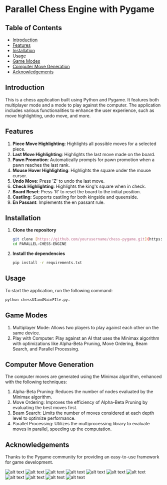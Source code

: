 # Parallel Chess Engine with Pygame

## Table of Contents
- [Introduction](#introduction)
- [Features](#features)
- [Installation](#installation)
- [Usage](#usage)
- [Game Modes](#game-modes)
- [Computer Move Generation](#computer-move-generation)
- [Acknowledgements](#acknowledgements)

## Introduction
This is a chess application built using Python and Pygame. It features both multiplayer mode and a mode to play against the computer. The application includes various functionalities to enhance the user experience, such as move highlighting, undo move, and more.

## Features
1. **Piece Move Highlighting**: Highlights all possible moves for a selected piece.
2. **Last Move Highlighting**: Highlights the last move made on the board.
3. **Pawn Promotion**: Automatically prompts for pawn promotion when a pawn reaches the last rank.
4. **Mouse Hover Highlighting**: Highlights the square under the mouse cursor.
5. **Undo Move**: Press 'Z' to undo the last move.
6. **Check Highlighting**: Highlights the king's square when in check.
7. **Board Reset**: Press 'R' to reset the board to the initial position.
8. **Castling**: Supports castling for both kingside and queenside.
9. **En Passant**: Implements the en passant rule.

## Installation
1. **Clone the repository**
    ```sh
    git clone [https://github.com/yourusername/chess-pygame.git](https://github.com/ayushg212/PARALLEL-CHESS-ENGINE.git)
    cd PARALLEL-CHESS-ENGINE
    ```
2. **Install the dependencies**
    ```sh
    pip install -r requirements.txt
    ```

## Usage
To start the application, run the following command:
```sh
python chessUIandMainFIle.py.
```
## Game Modes
1. Multiplayer Mode: Allows two players to play against each other on the same device.
2. Play with Computer: Play against an AI that uses the Minimax algorithm with optimizations like Alpha-Beta Pruning, Move Ordering, Beam Search, and Parallel Processing.

## Computer Move Generation
The computer moves are generated using the Minimax algorithm, enhanced with the following techniques:

1. Alpha-Beta Pruning: Reduces the number of nodes evaluated by the Minimax algorithm.
2. Move Ordering: Improves the efficiency of Alpha-Beta Pruning by evaluating the best moves first.
3. Beam Search: Limits the number of moves considered at each depth level to optimize performance.
4. Parallel Processing: Utilizes the multiprocessing library to evaluate moves in parallel, speeding up the computation.
   
## Acknowledgements
Thanks to the Pygame community for providing an easy-to-use framework for game development.

![alt text](https://github.com/ayushg212/PARALLEL-CHESS-ENGINE/blob/main/Screenshots/image.png)
![alt text](https://github.com/ayushg212/PARALLEL-CHESS-ENGINE/blob/main/Screenshots/image-1.png)
![alt text](https://github.com/ayushg212/PARALLEL-CHESS-ENGINE/blob/main/Screenshots/image-2.png)
![alt text](https://github.com/ayushg212/PARALLEL-CHESS-ENGINE/blob/main/Screenshots/image-3.png)
![alt text](https://github.com/ayushg212/PARALLEL-CHESS-ENGINE/blob/main/Screenshots/image-4.png)
![alt text](https://github.com/ayushg212/PARALLEL-CHESS-ENGINE/blob/main/Screenshots/image-5.png)
![alt text](https://github.com/ayushg212/PARALLEL-CHESS-ENGINE/blob/main/Screenshots/image-6.png)
![alt text](https://github.com/ayushg212/PARALLEL-CHESS-ENGINE/blob/main/Screenshots/image-7.png)
![alt text](https://github.com/ayushg212/PARALLEL-CHESS-ENGINE/blob/main/Screenshots/image-8.png)
![alt text](https://github.com/ayushg212/PARALLEL-CHESS-ENGINE/blob/main/Screenshots/image-9.png)
![alt text](https://github.com/ayushg212/PARALLEL-CHESS-ENGINE/blob/main/Screenshots/image-10.png)
